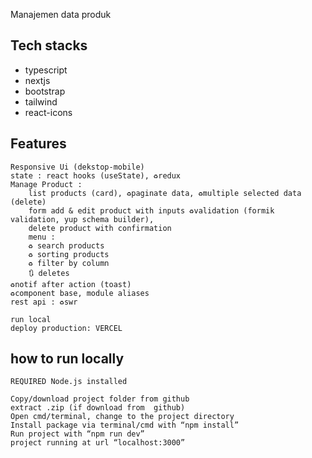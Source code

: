 Manajemen data produk

## Tech stacks

- typescript
- nextjs
- bootstrap
- tailwind
- react-icons

## Features

    Responsive Ui (dekstop-mobile)
    state : react hooks (useState), ♻️redux
    Manage Product :
        list products (card), ♻️paginate data, ♻️multiple selected data (delete)
        form add & edit product with inputs ♻️validation (formik validation, yup schema builder),
        delete product with confirmation
        menu :
        ♻️ search products
        ♻️ sorting products
        ♻️ filter by column
        🔃 deletes
    ♻️notif after action (toast)
    ♻️component base, module aliases
    rest api : ♻️swr

    run local
    deploy production: VERCEL

## how to run locally

    REQUIRED Node.js installed

    Copy/download project folder from github
    extract .zip (if download from  github)
    Open cmd/terminal, change to the project directory
    Install package via terminal/cmd with “npm install”
    Run project with “npm run dev”
    project running at url “localhost:3000”

